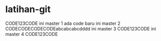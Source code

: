 # latihan-git

CODE123CODE
ini master 1
ada code baru
ini master 2
CODECODECODECODEabcabcabcdddd
ini master 3
CODE123CODE
ini master 4
CODE123CODE